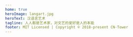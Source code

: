 ```yaml
---
home: true
heroImage: langart.jpg
heroText: 汉语言艺术
tagline: 人人都是艺术家，对文艺的爱好是人的本能
footer: MIT Licensed | Copyright © 2018-present CN-Tower
---
```


<NavButtonList />